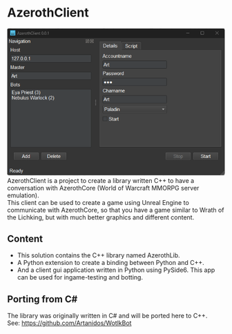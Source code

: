 # AzerothClient
![](https://raw.githubusercontent.com/CrowdWare/AzerothClient/master/gui.png)   
AzerothClient is a project to create a library written C++ to have a conversation with AzerothCore (World of Warcraft MMORPG server emulation).  
This client can be used to create a game using Unreal Engine to communicate with AzerothCore, so that you have a game similar to Wrath of the Lichking, but with much better graphics and different content.

## Content
- This solution contains the C++ library named AzerothLib.  
- A Python extension to create a binding between Python and C++.
- And a client gui application written in Python using PySide6. This app can be used for ingame-testing and botting.

## Porting from C#
The library was originally written in C# and will be ported here to C++.  
See: https://github.com/Artanidos/WotlkBot
